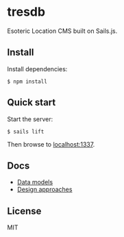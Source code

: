 # tresdb

Esoteric Location CMS built on Sails.js.

## Install

Install dependencies:

    $ npm install

## Quick start

Start the server:

    $ sails lift

Then browse to [localhost:1337](http://localhost:1337).

## Docs

- [Data models](docs/models.md)
- [Design approaches](docs/approaches.md)


## License

MIT
